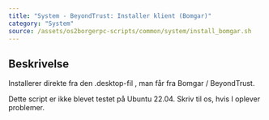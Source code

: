 ```yaml
---
title: "System - BeyondTrust: Installer klient (Bomgar)"
category: "System"
source: /assets/os2borgerpc-scripts/common/system/install_bomgar.sh
---
```


## Beskrivelse
Installerer direkte fra den .desktop-fil , man får fra Bomgar / BeyondTrust.

Dette script er ikke blevet testet på Ubuntu 22.04. Skriv til os, hvis I oplever problemer.